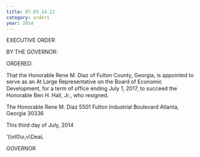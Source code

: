 ```yaml
---
title: 07.03.14.12
category: orders
year: 2014
---
```

 

EXECUTIVE ORDER

BY THE GOVERNOR:

ORDERED:

That the Honorable Rene M. Diaz of Fulton County, Georgia, is
appointed to serve as an At Large Representative on the Board of
Economic Development, for a term of ofﬁce ending July 1, 2017, to
succeed the Honorable Ben H. Hall, Jr., who resigned.

The Honorable Rene M. Diaz
5501 Fulton Industrial Boulevard
Atlanta, Georgia 30336

This third day of July, 2014

‘(\nI0\o,v\DeaL

GOVERNOR

